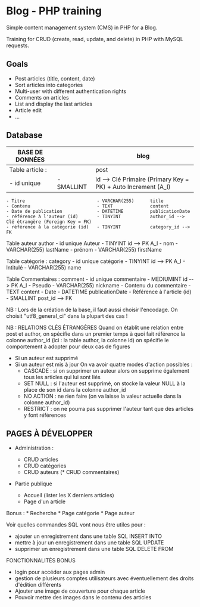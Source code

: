 # Blog - PHP training
Simple content management system (CMS) in PHP for a Blog.

Training for CRUD (create, read, update, and delete) in PHP with MySQL requests.

## Goals
- Post articles (title, content, date)
- Sort articles into categories
- Multi-user with different authentication rights
- Comments on articles
- List and display the last articles
- Article edit
- ...

## Database

BASE DE DONNÉES                    |                   |    blog
 --- | --- | ---
  Table article :                  |                   |    post
    - id unique                    |   - SMALLINT      |   id --> Clé Primaire (Primary Key = PK) + Auto Increment (A_I)
    - Titre                           - VARCHAR(255)      title
    - Contenu                         - TEXT              content
    - Date de publication             - DATETIME          publicationDate
    - référence à l'auteur (id)       - TINYINT           author_id --> Clé étrangère (Foreign Key = FK)
    - référence à la catégorie (id)   - TINYINT           category_id --> FK

  Table auteur                                            author
    - id unique Auteur                - TINYINT           id --> PK A_I
    - nom                             - VARCHAR(255)      lastName
    - prénom                          - VARCHAR(255)      firstName

  Table catégorie :                                       category
    - id unique catégorie             - TINYINT           id --> PK A_I
    - Intitulé                        - VARCHAR(255)      name

  Table Commentaires :                                    comment
    - id unique commentaire           - MEDIUMINT         id --> PK A_I
    - Pseudo                          - VARCHAR(255)      nickname
    - Contenu du commentaire          - TEXT              content
    - Date                            - DATETIME          publicationDate
    - Référence à l'article (id)      - SMALLINT          post_id --> FK

NB : Lors de la création de la base, il faut aussi choisir l'encodage. On choisit "utf8_general_ci" dans la plupart des cas !

NB : RELATIONS CLÉS ÉTRANGÈRES
Quand on établit une relation entre post et author,
on spécifie dans un premier temps à quoi fait référence la colonne author_id (ici : la table author, la colonne id)
on spécifie le comportement à adopter pour deux cas de figures
- Si un auteur est supprimé
- Si un auteur est mis à jour
    On va avoir quatre modes d'action possibles :
    - CASCADE : si on supprimer un auteur alors on supprime également tous les articles qui lui sont liés
    - SET NULL : si l'auteur est supprimé, on stocke la valeur NULL à la place de son id dans la colonne author_id
    - NO ACTION : ne rien faire (on va laisse la valeur actuelle dans la colonne author_id)
    - RESTRICT : on ne pourra pas supprimer l'auteur tant que des articles y font références




PAGES À DÉVELOPPER
-------

- Administration :
    * CRUD articles
    * CRUD catégories
    * CRUD auteurs
   (* CRUD commentaires)

- Partie publique
    * Accueil (lister les X derniers articles)
    * Page d'un article

Bonus :
    * Recherche
    * Page catégorie
    * Page auteur

Voir quelles commandes SQL vont nous être utiles pour  :
- ajouter un enregistrement dans une table          SQL INSERT INTO
- mettre à jour un enregistrement dans une table    SQL UPDATE
- supprimer un enregistrement dans une table        SQL DELETE FROM





FONCTIONNALITÉS BONUS
  - login pour accéder aux pages admin
  - gestion de plusieurs comptes utilisateurs avec éventuellement des droits d'édition différents
  - Ajouter une image de couverture pour chaque article
  - Pouvoir mettre des images dans le contenu des articles
